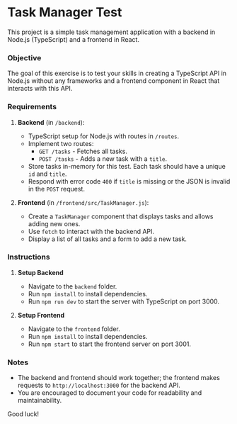 # Task Manager Test

This project is a simple task management application with a backend in Node.js (TypeScript) and a frontend in React.

### Objective
The goal of this exercise is to test your skills in creating a TypeScript API in Node.js without any frameworks and a frontend component in React that interacts with this API.

### Requirements

1. **Backend** (in `/backend`):
   - TypeScript setup for Node.js with routes in `/routes`.
   - Implement two routes:
     - `GET /tasks` - Fetches all tasks.
     - `POST /tasks` - Adds a new task with a `title`.
   - Store tasks in-memory for this test. Each task should have a unique `id` and `title`.
   - Respond with error code `400` if `title` is missing or the JSON is invalid in the `POST` request.

2. **Frontend** (in `/frontend/src/TaskManager.js`):
   - Create a `TaskManager` component that displays tasks and allows adding new ones.
   - Use `fetch` to interact with the backend API.
   - Display a list of all tasks and a form to add a new task.

### Instructions

1. **Setup Backend**
   - Navigate to the `backend` folder.
   - Run `npm install` to install dependencies.
   - Run `npm run dev` to start the server with TypeScript on port 3000.

2. **Setup Frontend**
   - Navigate to the `frontend` folder.
   - Run `npm install` to install dependencies.
   - Run `npm start` to start the frontend server on port 3001.

### Notes
- The backend and frontend should work together; the frontend makes requests to `http://localhost:3000` for the backend API.
- You are encouraged to document your code for readability and maintainability.

Good luck!
